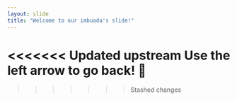 ```yaml
---
layout: slide
title: "Welcome to our imbuada's slide!"
---
```

<<<<<<< Updated upstream
Use the left arrow to go back! :tada:
=======
>>>>>>> Stashed changes
